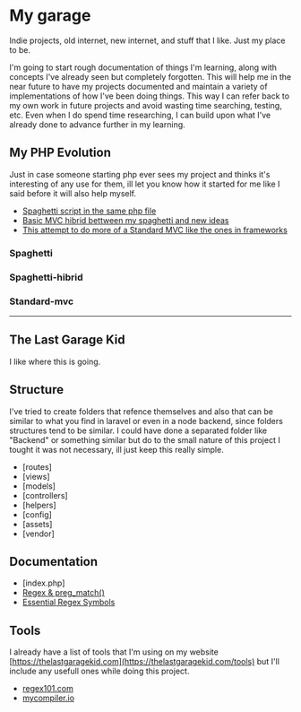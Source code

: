 # My garage

Indie projects, old internet, new internet, and stuff that I like. Just my place to be.

I'm going to start rough documentation of things I'm learning, along with concepts I've already seen but completely forgotten. This will help me in the near future to have my projects documented and maintain a variety of implementations of how I've been doing things. This way I can refer back to my own work in future projects and avoid wasting time searching, testing, etc. Even when I do spend time researching, I can build upon what I've already done to advance further in my learning.

## My PHP Evolution

Just in case someone starting php ever sees my project and thinks it's interesting of any use for them, ill let you know how it started for me like I said before it will also help myself.

- [Spaghetti script in the same php file](#spaghetti)
- [Basic MVC hibrid bettween my spaghetti and new ideas](#spaghetti-hibrid)
- [This attempt to do more of a Standard MVC like the ones in frameworks](#standard-mvc)

### Spaghetti

### Spaghetti-hibrid

### Standard-mvc

---

## The Last Garage Kid

I like where this is going.

## Structure

I've tried to create folders that refence themselves and also that can be similar to what you find in laravel or even in a node backend, since folders structures tend to be similar. I could have done a separated folder like "Backend" or something similar but do to the small nature of this project I tought it was not necessary, ill just keep this really simple.

- [routes]
- [views]
- [models]
- [controllers]
- [helpers]
- [config]
- [assets]
- [vendor]

## Documentation

- [index.php]
- [Regex & preg_match()](docs/regex.md#regex--preg_match-notes)
- [Essential Regex Symbols](docs/regex.md#essential-regex-symbols)

## Tools

I already have a list of tools that I'm using on my website [https://thelastgaragekid.com](https://thelastgaragekid.com/tools) but I'll include any usefull ones while doing this project.

- [regex101.com](https://regex101.com)
- [mycompiler.io](https://www.mycompiler.io/new/php)
